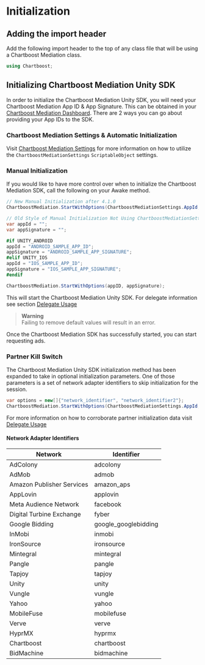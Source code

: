 # Initialization

## Adding the import header

Add the following import header to the top of any class file that will be using a Chartboost Mediation class.

```c#
using Chartboost;
```

## Initializing Chartboost Mediation Unity SDK

In order to initialize the Chartboost Mediation Unity SDK, you will need your Chartboost Mediation App ID & App Signature. This can be obtained in your [Chartboost Mediation Dashboard](https://helium.chartboost.com).
There are 2 ways you can go about providing your App IDs to the SDK.

### Chartboost Mediation Settings & Automatic Initialization

Visit [Chartboost Mediation Settings](../setup/settings.md) for more information on how to utilize the `ChartboostMediationSettings` `ScriptableObject` settings.

### Manual Initialization

If you would like to have more control over when to initialize the Chartboost Mediation SDK, call the following on your Awake method.

```c#
// New Manual Initialization after 4.1.0
ChartboostMediation.StartWithOptions(ChartboostMediationSettings.AppId, ChartboostMediationSettings.AppSignature);

// Old Style of Manual Initialization Not Using ChartboostMediationSettings Scritable Object
var appId = "";
var appSignature = "";

#if UNITY_ANDROID
appId = "ANDROID_SAMPLE_APP_ID";
appSignature = "ANDROID_SAMPLE_APP_SIGNATURE";
#elif UNITY_IOS
appId = "IOS_SAMPLE_APP_ID";
appSignature = "IOS_SAMPLE_APP_SIGNATURE";
#endif

ChartboostMediation.StartWithOptions(appID, appSignature);
```

This will start the Chartboost Mediation Unity SDK. For delegate information see section [Delegate Usage](delegate-usage.md)

> **Warning** \
> Failing to remove default values will result in an error.

Once the Chartboost Mediation SDK has successfully started, you can start requesting ads.

### Partner Kill Switch
The Chartboost Mediation Unity SDK initialization method has been expanded to take in optional initialization parameters. One of those parameters is a set of network adapter identifiers to skip initialization for the session.


```c#
var options = new[]{"network_identifier", "network_identifier2"};
ChartboostMediation.StartWithOptions(ChartboostMediationSettings.AppId, ChartboostMediationSettings.AppSignature, options);
```

For more information on how to corroborate partner initialization data visit [Delegate Usage](delegate-usage.md)

#### Network Adapter Identifiers

| Network                   | Identifier           |
|---------------------------|----------------------|
| AdColony                  | adcolony             |
| AdMob                     | admob                |
| Amazon Publisher Services | amazon_aps           |
| AppLovin                  | applovin             |
| Meta Audience Network     | facebook             |
| Digital Turbine Exchange  | fyber                |
| Google Bidding            | google_googlebidding |
| InMobi                    | inmobi               |
| IronSource                | ironsource           |
| Mintegral                 | mintegral            |
| Pangle                    | pangle               |
| Tapjoy                    | tapjoy               |
| Unity                     | unity                |
| Vungle                    | vungle               |
| Yahoo                     | yahoo                |
| MobileFuse                | mobilefuse           |
| Verve                     | verve                |
| HyprMX                    | hyprmx               |
| Chartboost                | chartboost           |
| BidMachine                | bidmachine           |
